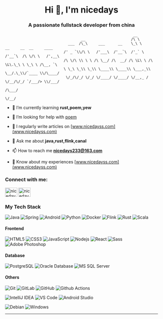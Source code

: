 <h1 align="center">Hi 👋, I'm nicedays</h1>
<h3 align="center">A passionate fullstack developer from china</h3>

```
                                                           __                                
                                   __                     /\ \                               
                             ___  /\_\     ___      __    \_\ \      __     __  __     ____  
                           /' _ `\\/\ \   /'___\  /'__`\  /'_` \   /'__`\  /\ \/\ \   /',__\ 
                           /\ \/\ \\ \ \ /\ \__/ /\  __/ /\ \L\ \ /\ \L\.\_\ \ \_\ \ /\__, `\
                           \ \_\ \_\\ \_\\ \____\\ \____\\ \___,_\\ \__/.\_\\/`____ \\/\____/
                            \/_/\/_/ \/_/ \/____/ \/____/ \/__,_ / \/__/\/_/ `/___/> \\/___/ 
                                                                                /\___/       
                                                                                \/__/        
```

- 🌱 I’m currently learning **rust,poem,yew**

- 🤝 I’m looking for help with [poem](https://github.com/poem-web/poem)

- 📝 I regularly write articles on [www.nicedayss.com](www.nicedayss.com)

- 💬 Ask me about **java,rust,flink,canal**

- 📫 How to reach me **nicedays233@163.com**

- 📄 Know about my experiences [www.nicedayss.com](www.nicedayss.com)

<h3 align="left">Connect with me:</h3>
<p align="left">
<a href="https://twitter.com/nicedays" target="blank"><img align="center" src="https://cdn.jsdelivr.net/npm/simple-icons@3.0.1/icons/twitter.svg" alt="nicedays" height="30" width="40" /></a>
<a href="https://www.leetcode.com/nicedays" target="blank"><img align="center" src="https://cdn.jsdelivr.net/npm/simple-icons@3.0.1/icons/leetcode.svg" alt="nicedays" height="30" width="40" /></a>
</p>

### My Tech Stack

![Java](http://img.shields.io/badge/-Java-007396?style=flat-square&logo=java&logoColor=ffffff)
![Spring](http://img.shields.io/badge/-Spring-6DB33F?style=flat-square&logo=spring&logoColor=ffffff)
![Android](http://img.shields.io/badge/-Android-3DDC84?style=flat-square&logo=android&logoColor=ffffff)
![Python](http://img.shields.io/badge/-Python-1565c0?style=flat-square&logo=python&logoColor=ffffff)
![Docker](https://img.shields.io/badge/-Docker-black?style=flat-square&logo=docker)
![Flink](http://img.shields.io/badge/-Flink-269539?style=flat-square&logo=flink&logoColor=ffffff)
![Rust](http://img.shields.io/badge/-Rust-1565c0?style=flat-square&logo=rust&logoColor=ffffff)
![Scala](http://img.shields.io/badge/-Scala-007396?style=flat-square&logo=scala&logoColor=ffffff)
#### Frontend
![HTML5](https://img.shields.io/badge/-HTML5-%23E44D27?style=flat-square&logo=html5&logoColor=ffffff)
![CSS3](https://img.shields.io/badge/-CSS3-%231572B6?style=flat-square&logo=css3)
![JavaScript](https://img.shields.io/badge/-JavaScript-%23F7DF1C?style=flat-square&logo=javascript&logoColor=000000&labelColor=%23F7DF1C&color=%23FFCE5A)
![Nodejs](https://img.shields.io/badge/-Nodejs-black?style=flat-square&logo=Node.js)
![React](https://img.shields.io/badge/-React-%23282C34?style=flat-square&logo=react)
![Sass](https://img.shields.io/badge/-Sass-%23CC6699?style=flat-square&logo=sass&logoColor=ffffff)
![Adobe Photoshop](http://img.shields.io/badge/-Abode%20Photoshop-26C9FF?style=flat-square&logo=adobe-photoshop&logoColor=ffffff)

#### Database
![PostgreSQL](https://img.shields.io/badge/-PostgreSQL-336791?style=flat-square&logo=postgresql)
![Oracle Database](http://img.shields.io/badge/-Oracle-DD0031?style=flat-square&logo=oracle)
![MS SQL Server](http://img.shields.io/badge/-MS%20SQL%20Server-CC2927?style=flat-square&logo=microsoft-sql-server&logoColor=ffffff)

#### Others
![Git](https://img.shields.io/badge/-Git-%23F05032?style=flat-square&logo=git&logoColor=%23ffffff)
![GitLab](https://img.shields.io/badge/-GitLab-FCA121?style=flat-square&logo=gitlab)
![GitHub](https://img.shields.io/badge/-GitHub-181717?style=flat-square&logo=github)
![Github Actions](http://img.shields.io/badge/-Github%20Actions-2088FF?style=flat-square&logo=github-actions&logoColor=ffffff)

![IntelliJ IDEA](http://img.shields.io/badge/-IntelliJ%20IDEA-000000?style=flat-square&logo=intellij-idea&logoColor=ffffff)
![VS Code](http://img.shields.io/badge/-VS%20Code-007ACC?style=flat-square&logo=visual-studio-code&logoColor=ffffff)
![Android Studio](http://img.shields.io/badge/-Android%20Studio-3DDC84?style=flat-square&logo=android-studio&logoColor=ffffff)

![Debian](http://img.shields.io/badge/-Debian-A81D33?style=flat-square&logo=debian&logoColor=ffffff)
![Windows](http://img.shields.io/badge/-Windows-0078D6?style=flat-square&logo=windows&logoColor=ffffff)

---

<!--
**nicedays233/nicedays233** is a ✨ _special_ ✨ repository because its `README.md` (this file) appears on your GitHub profile.

Here are some ideas to get you started:

- 🔭 I’m currently working on ...
- 🌱 I’m currently learning ...
- 👯 I’m looking to collaborate on ...
- 🤔 I’m looking for help with ...
- 💬 Ask me about ...
- 📫 How to reach me: ...
- 😄 Pronouns: ...
- ⚡ Fun fact: ...
-->
